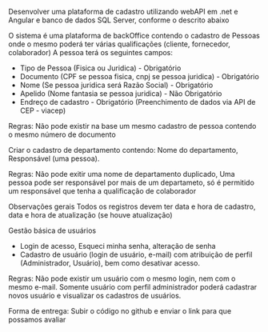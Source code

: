 Desenvolver uma plataforma de cadastro utilizando webAPI em .net e Angular e banco de dados SQL Server, conforme o descrito abaixo

O sistema é uma plataforma de backOffice contendo o cadastro de Pessoas onde o mesmo poderá ter várias qualificações (cliente, fornecedor, colaborador)
 A pessoa terá os seguintes campos:
 - Tipo de Pessoa (Fisica ou Juridica) - Obrigatório
 - Documento (CPF se pessoa fisica, cnpj se pessoa juridica) - Obrigatório
 - Nome (Se pessoa juridica será Razão Social) - Obrigatório
 - Apelido (Nome fantasia se pessoa juridica) - Não Obrigatório
 - Endreço de cadastro - Obrigatório (Preenchimento de dados via API de CEP - viacep)
 
 
Regras:
 Não pode existir na base um mesmo cadastro de pessoa contendo o mesmo número de documento
 
Criar o cadastro de departamento contendo:
 Nome do departamento, Responsável (uma pessoa).
 
Regras:
 Não pode exitir uma nome de departamento duplicado, Uma pessoa pode ser responsável por mais de um departameto, só é permitido um responsável que tenha a qualificação de colaborador
 
Observações gerais
Todos os registros devem ter data e hora de cadastro, data e hora de atualização (se houve atualização) 

Gestão básica de usuários
 - Login de acesso, Esqueci minha senha, alteração de senha
 - Cadastro de usuário (login de usuário, e-mail) com atribuição de perfil (Administrador, Usuário), bem como desativar acesso.

Regras:
Não pode existir um usuário com o mesmo login, nem com o mesmo e-mail.
Somente usuário com perfil administrador poderá cadastrar novos usuário e visualizar os cadastros de usuários.


Forma de entrega:
Subir o código no github e enviar o link para que possamos avaliar

